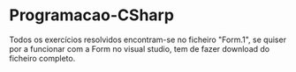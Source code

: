 # Programacao-CSharp
Todos os exercícios resolvidos encontram-se no ficheiro "Form.1", se quiser por a funcionar com a Form no visual studio, tem de fazer download do ficheiro completo.

